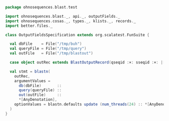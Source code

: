
```scala
package ohnosequences.blast.test

import ohnosequences.blast._, api._, outputFields._
import ohnosequences.cosas._, types._, klists._, records._
import better.files._

class OutputFieldsSpecification extends org.scalatest.FunSuite {

  val dbFile    = File("/tmp/buh")
  val queryFile = File("/tmp/query")
  val outFile   = File("/tmp/blastout")

  case object outRec extends BlastOutputRecord(qseqid :×: sseqid :×: |[AnyOutputField])

  val stmt = blastn(
    outRec,
    argumentValues =
      db(dbFile)       ::
      query(queryFile) ::
      out(outFile)     ::
      *[AnyDenotation],
    optionValues = blastn.defaults update (num_threads(24) :: *[AnyDenotation]) value
  )
}

```




[test/scala/CommandGeneration.scala]: CommandGeneration.scala.md
[test/scala/OutputParsing.scala]: OutputParsing.scala.md
[test/scala/OutputFieldsSpecification.scala]: OutputFieldsSpecification.scala.md
[main/scala/api/outputFields.scala]: ../../main/scala/api/outputFields.scala.md
[main/scala/api/options.scala]: ../../main/scala/api/options.scala.md
[main/scala/api/package.scala]: ../../main/scala/api/package.scala.md
[main/scala/api/expressions.scala]: ../../main/scala/api/expressions.scala.md
[main/scala/api/commands/blastn.scala]: ../../main/scala/api/commands/blastn.scala.md
[main/scala/api/commands/blastp.scala]: ../../main/scala/api/commands/blastp.scala.md
[main/scala/api/commands/tblastx.scala]: ../../main/scala/api/commands/tblastx.scala.md
[main/scala/api/commands/tblastn.scala]: ../../main/scala/api/commands/tblastn.scala.md
[main/scala/api/commands/blastx.scala]: ../../main/scala/api/commands/blastx.scala.md
[main/scala/api/commands/makeblastdb.scala]: ../../main/scala/api/commands/makeblastdb.scala.md